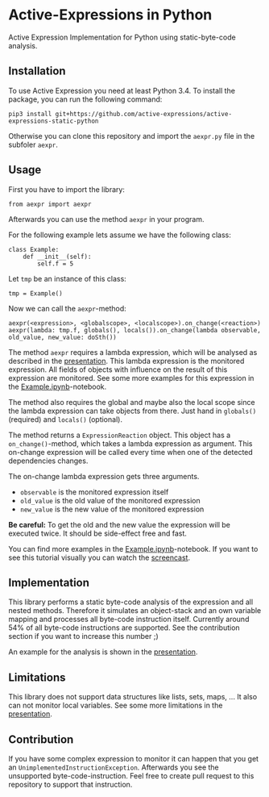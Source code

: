 # Active-Expressions in Python

Active Expression Implementation for Python using static-byte-code analysis.

## Installation

To use Active Expression you need at least Python 3.4.
To install the package, you can run the following command:

```
pip3 install git+https://github.com/active-expressions/active-expressions-static-python
```

Otherwise you can clone this repository and import the `aexpr.py` file in the subfoler `aexpr`.

## Usage

First you have to import the library:

```
from aexpr import aexpr
```

Afterwards you can use the method `aexpr` in your program.

For the following example lets assume we have the following class:

```
class Example:
    def __init__(self):
        self.f = 5
```

Let `tmp` be an instance of this class:

```
tmp = Example()
```

Now we can call the `aexpr`-method:

```
aexpr(<expression>, <globalscope>, <localscope>).on_change(<reaction>)
aexpr(lambda: tmp.f, globals(), locals()).on_change(lambda observable, old_value, new_value: doSth())
```

The method `aexpr` requires a lambda expression, which will be analysed as described in the [presentation](https://github.com/active-expressions/active-expressions-static-python/blob/master/presentation/presentation.pdf).
This lambda expression is the monitored expression.
All fields of objects with influence on the result of this expression are monitored.
See some more examples for this expression in the [Example.ipynb](https://github.com/active-expressions/active-expressions-static-python/blob/master/Examples.ipynb)-notebook.

The method also requires the global and maybe also the local scope since the lambda expression can take objects from there.
Just hand in `globals()` (required) and `locals()` (optional).

The method returns a `ExpressionReaction` object.
This object has a `on_change()`-method, which takes a lambda expression as argument.
This on-change expression will be called every time when one of the detected dependencies changes.

The on-change lambda expression gets three arguments.

 - `observable` is the monitored expression itself
 - `old_value` is the old value of the monitored expression
 - `new_value` is the new value of the monitored expression

**Be careful:** To get the old and the new value the expression will be executed twice. It should be side-effect free and fast.

You can find more examples in the [Example.ipynb](https://github.com/active-expressions/active-expressions-static-python/blob/master/Examples.ipynb)-notebook.
If you want to see this tutorial visually you can watch the [screencast](https://github.com/active-expressions/active-expressions-static-python/tree/master/screencast).

## Implementation

This library performs a static byte-code analysis of the expression and all nested methods.
Therefore it simulates an object-stack and an own variable mapping and processes all byte-code instruction itself.
Currently around 54% of all byte-code instructions are supported.
See the contribution section if you want to increase this number ;)

An example for the analysis is shown in the [presentation](https://github.com/active-expressions/active-expressions-static-python/blob/master/presentation/presentation.pdf).

## Limitations

This library does not support data structures like lists, sets, maps, ...
It also can not monitor local variables.
See some more limitations in the [presentation](https://github.com/active-expressions/active-expressions-static-python/blob/master/presentation/presentation.pdf).

## Contribution

If you have some complex expression to monitor it can happen that you get an `UnimplementedInstructionException`.
Afterwards you see the unsupported byte-code-instruction. Feel free to create pull request to this repository to support that instruction.
